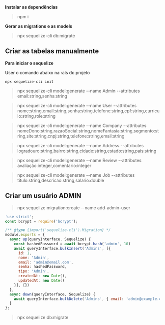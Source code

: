 **Instalar as dependências**

> npm i

**Gerar as migrations e as models**

> npx sequelize-cli db:migrate

## Criar as tabelas manualmente

**Para iniciar o sequelize**

User o comando abaixo na raís do projeto

<code>npx sequelize-cli init</code>

> npx sequelize-cli model:generate --name Admin --attributes email:string,senha:string

> npx sequelize-cli model:generate --name User --attributes nome:string,email:string,senha:string,telefone:string,cpf:string,curriculo:string,role:string

> npx sequelize-cli model:generate --name Company --attributes nomeDono:string,razaoSocial:string,nomeFantasia:string,segmento:string,site:string,cnpj:string,telefone:string,email:string

> npx sequelize-cli model:generate --name Address --attributes logradouro:string,bairro:string,cidade:string,estado:string,pais:string

> npx sequelize-cli model:generate --name Review --attributes avaliação:integer,comentario:integer

> npx sequelize-cli model:generate --name Job --attributes titulo:string,descricao:string,salario:double

## Criar um usuário ADMIN

> npx sequelize migration:create --name add-admin-user
```javascript
'use strict';
const bcrypt = require('bcrypt');

/** @type {import('sequelize-cli').Migration} */
module.exports = {
  async up(queryInterface, Sequelize) {
    const hashedPassword = await bcrypt.hash('admin', 10)
    await queryInterface.bulkInsert('Admins', [{
      id: 1,
      nome: 'Admin',
      email: 'admin@email.com',
      senha: hashedPassword,
      tipo: 'Admin',
      createdAt: new Date(),
      updatedAt: new Date()
    }], {})
  },
  async down(queryInterface, Sequelize) {
    await queryInterface.bulkDelete('Admins', { email: 'admin@example.com' }, {});
  }
};

```
> npx sequelize db:migrate
